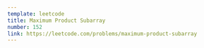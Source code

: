 ```yaml
---
template: leetcode
title: Maximum Product Subarray
number: 152
link: https://leetcode.com/problems/maximum-product-subarray
---
```


